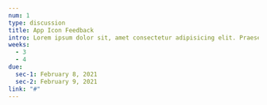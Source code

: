 ```yaml
---
num: 1
type: discussion
title: App Icon Feedback
intro: Lorem ipsum dolor sit, amet consectetur adipisicing elit. Praesentium eligendi ipsum eos officiis expedita officia corporis ratione.
weeks:
  - 3
  - 4
due:
  sec-1: February 8, 2021
  sec-2: February 9, 2021
link: "#"
---
```

